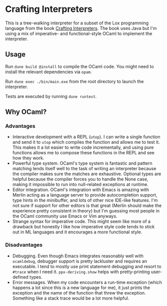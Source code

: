 # Crafting Interpreters

This is a tree-walking interpreter for a subset of the Lox programming language
from the book [Crafting Interpreters](https://craftinginterpreters.com/). The
book uses Java but I'm using a mix of imperative- and functional-style OCaml to
implement the interpreter.

## Usage

Run `dune build @install` to compile the OCaml code. You might need to install
the relevant dependencies via `opam`.

Run `dune exec ./bin/main.exe` from the root directory to launch the interpreter.

Tests are executed by running `dune runtest`.

## Why OCaml?

### Advantages

- Interactive development with a REPL (`utop`). I can write a single function and
  send it to `utop` which compiles the function and allows me to test it. This
  makes it a lot easier to write code incrementally, and using pure functions
  allows me to compose these functions in the REPL and see how they work.
- Powerful type system. OCaml's type system is fantastic and pattern matching
  lends itself well to the task of writing an interpreter because the compiler
  makes sure the matches are exhaustive. Optional types are helpful because
  the compiler forces you to handle the None case, making it impossible to
  run into null-related exceptions at runtime.
- Editor integration. OCaml's integration with Emacs is amazing with Merlin
  acting as a language server to provide autocompletion support, type hints in
  the minibuffer, and lots of other nice IDE-like features. I'm not sure if
  support for other editors is that great (Merlin should make the experience
  pretty consistent in theory) but I'm guessing most people in the OCaml
  community use Emacs or Vim anyways.
- Strange syntax for imperative code. This might seem like more of a drawback
  but honestly I like how imperative style code tends to stick out in ML
  languages and it encourages a more functional style.

### Disadvantages

- Debugging. Even though Emacs integrates reasonably well with `ocamldebug`,
  debugger support is pretty lackluster and requires an executable. I tend to
  mostly use print statement debugging and resort to `#trace` when I need it.
  `ppx-deriving.show` helps with pretty-printing user-defined types.
- Error messages. When my code encounters a run-time exception (which happens a
  lot since this is a new language for me), it just prints the exception and the
  name of the function that threw the exception. Something like a stack trace
  would be a lot more helpful.
